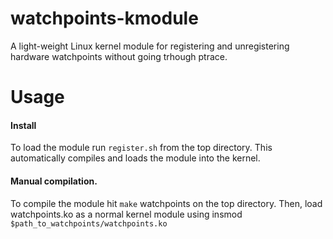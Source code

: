 # watchpoints-kmodule
A light-weight Linux kernel module for registering and unregistering hardware watchpoints without going trhough ptrace.

# Usage
#### Install
To load the module run `register.sh` from the top directory. This automatically compiles and loads the module into the kernel.

#### Manual compilation.
To compile the module hit `make` watchpoints on the top directory. Then, load watchpoints.ko as a normal kernel module using insmod  `$path_to_watchpoints/watchpoints.ko`

